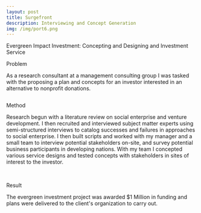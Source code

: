 ```yaml
---
layout: post
title: Surgefront
description: Interviewing and Concept Generation
img: /img/port6.png
---
```


<div class="img_row">
	<img class="col three" src="{{ site.baseurl }}/img/evergreen.jpg" alt="" title="Evergreen Fund"/>
</div>
<div class="col three caption">
	Evergreen Impact Investment: Concepting and Designing and Investment Service
</div>


Problem

As a research consultant at a management consulting group I was tasked with the proposing a plan and concepts for an investor interested in an alternative to nonprofit donations. 

<div class="img_row">
	<img class="col three" src="{{ site.baseurl }}/img/interviews.jpg" alt="" title="Evergreen Fund"/>
</div>


Method

Research begun with a literature review on social enterprise and venture development. I then recruited and interviewed subject matter experts using semi-structured interviews to catalog successes and failures in approaches to social enterprise. I then built scripts and worked with my manager and a small team to interview potential stakeholders on-site, and survey potential business participants in developing nations. With my team I concepted various service designs and tested concepts with stakeholders in sites of interest to the investor.

<div class="img_row">
	  <img class="col one" src="{{ site.baseurl }}/img/tourism.jpg" alt="" title="Missions Tool"/>
	  <img class="col two" src="{{ site.baseurl }}/img/search.jpg" alt="" title="Concepts Tool"/>
	<img class="col three" src="{{ site.baseurl }}/img/fruitbiz.jpg" alt="" title="Concepts Tool"/>
	</div>

Result

The evergreen investment project was awarded $1 Million in funding and plans were delivered to the client's organization to carry out. 


